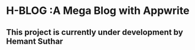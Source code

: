 # H-BLOG :A Mega Blog with Appwrite

## This project is currently under development by Hemant Suthar